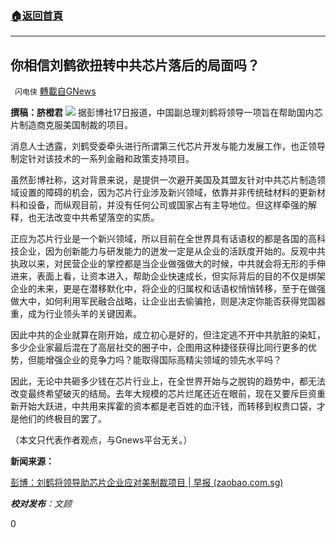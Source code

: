 ###  [:house:返回首頁](https://github.com/ourhimalayas/txt)
---

## 你相信刘鹤欲扭转中共芯片落后的局面吗？
` 闪电侠` [轉載自GNews](https://gnews.org/zh-hans/1330803/)

**撰稿：脐橙君**
![]()![](https://gnews-media-offload.s3.amazonaws.com/wp-content/uploads/2021/06/18002827/w020210129385638810635.jpg)
据彭博社17日报道，中国副总理刘鹤将领导一项旨在帮助国内芯片制造商克服美国制裁的项目。

消息人士透露，刘鹤受委牵头​进行所谓第三代芯片开发与能力发展工作，也正领导制定针对该技术的一系列金融和政策支持项目。

虽然彭博社称，这对背景来说，是提供一次避开美国及其盟友针对中共芯片制造领域设置的障碍的机会，因为芯片行业涉及新兴领域，依靠并非传统硅材料的更新材料和设备，而纵观目前，并没有任何公司或国家占有主导地位。但这样牵强的解释，也无法改变中共希望落空的实质。

正应为芯片行业是一个新兴领域，所以目前在全世界具有话语权的都是各国的高科技企业，因为创新能力与研发能力的迸发一定是从企业的活跃度开始的。反观中共执政以来，对民营企业的掌控都是当企业做强做大的时候，中共就会将无形的手伸进来，表面上看，让资本进入，帮助企业快速成长，但实际背后的目的不仅是绑架企业的未来，更是在潜移默化中，将企业的归属权和话语权悄悄转移，至于在做强做大中，如何利用军民融合战略，让企业出去偷骗抢，则是决定你能否获得党国器重，成为行业领头羊的关键因素。

因此中共的企业就算在刚开始，成立初心是好的，但注定逃不开中共肮脏的染缸，多少企业家最后混在了高层社交的圈子中，企图用这种捷径获得比同行更多的优势，但能增强企业的竞争力吗？能取得国际高精尖领域的领先水平吗？

因此，无论中共砸多少钱在芯片行业上，在全世界开始与之脱钩的趋势中，都无法改变最终希望破灭的结局。去年大规模的芯片烂尾还近在眼前，现在又要斥巨资重新开始大跃进，中共用来挥霍的资本都是老百姓的血汗钱，而转移到权贵口袋，才是他们的终极目的罢了。

（本文只代表作者观点，与Gnews平台无关。）

**新闻来源：**

[彭博：刘鹤将领导助芯片企业应对美制裁项目 | 早报 (zaobao.com.sg)](https://www.zaobao.com.sg/realtime/china/story20210617-1157481)

***校对发布**：文顾*

0
